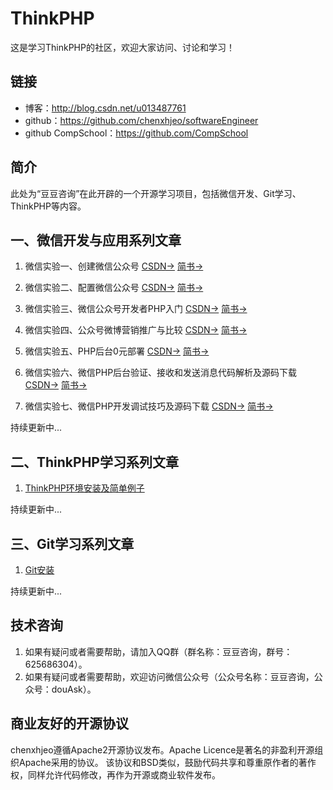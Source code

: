 # ThinkPHP
这是学习ThinkPHP的社区，欢迎大家访问、讨论和学习！

## 链接
- 博客：http://blog.csdn.net/u013487761   
- github：https://github.com/chenxhjeo/softwareEngineer  
- github CompSchool：https://github.com/CompSchool  

## 简介
此处为“豆豆咨询”在此开辟的一个开源学习项目，包括微信开发、Git学习、ThinkPHP等内容。

## 一、微信开发与应用系列文章
1. 微信实验一、创建微信公众号
[CSDN->](http://blog.csdn.net/u013487761/article/details/67630610)
[简书->](http://www.jianshu.com/p/42fdb1aa3c69)

2. 微信实验二、配置微信公众号
[CSDN->](http://blog.csdn.net/u013487761/article/details/68058450)
[简书->](http://www.jianshu.com/p/621d53ca73ca)

3. 微信实验三、微信公众号开发者PHP入门
[CSDN->](http://blog.csdn.net/u013487761/article/details/68062780)
[简书->](http://www.jianshu.com/p/f844c0d3f534)

4. 微信实验四、公众号微博营销推广与比较
[CSDN->](http://blog.csdn.net/u013487761/article/details/68925691)
[简书->](http://www.jianshu.com/p/5bb39def2877)

5. 微信实验五、PHP后台0元部署
[CSDN->](http://blog.csdn.net/u013487761/article/details/69215529)
[简书->](http://www.jianshu.com/p/0bec3945da89)

6. 微信实验六、微信PHP后台验证、接收和发送消息代码解析及源码下载
[CSDN->](http://blog.csdn.net/u013487761/article/details/69910026)
[简书->](http://www.jianshu.com/p/fd5c694413f5)

7. 微信实验七、微信PHP开发调试技巧及源码下载
[CSDN->](http://blog.csdn.net/u013487761/article/details/70049780)
[简书->](http://www.jianshu.com/p/36313fe1fbfe)

持续更新中...

## 二、ThinkPHP学习系列文章
1. [ThinkPHP环境安装及简单例子](http://blog.csdn.net/u013487761/article/details/66025193)

持续更新中...

## 三、Git学习系列文章
1. [Git安装](http://blog.csdn.net/u013487761/article/details/66968697)

持续更新中...

## 技术咨询
1. 如果有疑问或者需要帮助，请加入QQ群（群名称：豆豆咨询，群号：625686304）。
2. 如果有疑问或者需要帮助，欢迎访问微信公众号（公众号名称：豆豆咨询，公众号：douAsk）。

## 商业友好的开源协议
chenxhjeo遵循Apache2开源协议发布。Apache Licence是著名的非盈利开源组织Apache采用的协议。
该协议和BSD类似，鼓励代码共享和尊重原作者的著作权，同样允许代码修改，再作为开源或商业软件发布。
